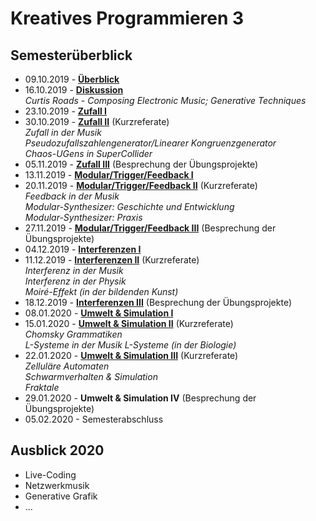 # Kreatives Programmieren 3

## Semesterüberblick

* 09.10.2019 - **[Überblick](01)**
* 16.10.2019 - **[Diskussion](02)**<br/>*Curtis Roads - Composing Electronic Music; Generative Techniques*
* 23.10.2019 - **[Zufall I](03)**
* 30.10.2019 - [**Zufall II**](04) (Kurzreferate)<br />*Zufall in der Musik<br/>Pseudozufallszahlengenerator/Linearer Kongruenzgenerator*<br />*Chaos-UGens in SuperCollider*
* 05.11.2019 - [**Zufall III**](05) (Besprechung der Übungsprojekte)
* 13.11.2019 - [**Modular/Trigger/Feedback I**](06)
* 20.11.2019 - [**Modular/Trigger/Feedback II**](07) (Kurzreferate)<br />*Feedback in der Musik*<br />*Modular-Synthesizer: Geschichte und Entwicklung*<br />*Modular-Synthesizer: Praxis*
* 27.11.2019 - [**Modular/Trigger/Feedback III**](08) (Besprechung der Übungsprojekte)
* 04.12.2019 - [**Interferenzen I**](09)
* 11.12.2019 - [**Interferenzen II**](10) (Kurzreferate)<br />*Interferenz in der Musik*<br />*Interferenz in der Physik*<br />*Moiré-Effekt (in der bildenden Kunst)*
* 18.12.2019 - [**Interferenzen III**](11) (Besprechung der Übungsprojekte)
* 08.01.2020 - [**Umwelt &amp; Simulation I**](12)
* 15.01.2020 - [**Umwelt &amp; Simulation II**](13) (Kurzreferate)<br />
*Chomsky Grammatiken*<br />
*L-Systeme in der Musik*
*L-Systeme (in der Biologie)*
* 22.01.2020 - [**Umwelt &amp; Simulation III**](14) (Kurzreferate)<br />
*Zelluläre Automaten*<br />
*Schwarmverhalten &amp; Simulation*<br />
*Fraktale*<br />
* 29.01.2020 - **Umwelt &amp; Simulation IV** (Besprechung der Übungsprojekte)
* 05.02.2020 - Semesterabschluss

## Ausblick 2020
* Live-Coding
* Netzwerkmusik
* Generative Grafik
* ...